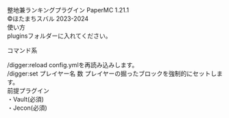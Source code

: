 整地兼ランキングプラグイン
PaperMC 1.21.1<br>
©ほたまちスバル 2023-2024<br>
使い方<br>
pluginsフォルダーに入れてください。<br>

コマンド系<br>

/digger:reload config.ymlを再読み込みします。<br>
/digger:set プレイヤー名 数 プレイヤーの掘ったブロックを強制的にセットします。<br>
前提プラグイン<br>
・Vault(必須)<br>
・Jecon(必須)<br>
